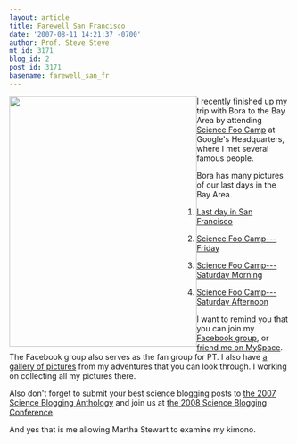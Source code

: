 ```yaml
---
layout: article
title: Farewell San Francisco
date: '2007-08-11 14:21:37 -0700'
author: Prof. Steve Steve
mt_id: 3171
blog_id: 2
post_id: 3171
basename: farewell_san_fr
---
```

<img src="http://scienceblogs.com/clock/upload/2007/08/Martha%20Stewart.jpg" alt="" width="336" height="448" style="float:left;" />

I recently finished up my trip with Bora to the Bay Area by attending [Science Foo Camp](http://en.wikipedia.org/wiki/Science_Foo_Camp) at Google's Headquarters, where I met several famous people.

Bora has many pictures of our last days in the Bay Area.

1. [Last day in San Francisco](http://scienceblogs.com/clock/2007/08/last_day_in_san_francisco.php)

2. [Science Foo Camp---Friday](http://scienceblogs.com/clock/2007/08/science_foo_camp_friday.php)

3. [Science Foo Camp--- Saturday Morning](http://scienceblogs.com/clock/2007/08/science_foo_camp_saturday_morn.php)

4. [Science Foo Camp---Saturday Afternoon](http://scienceblogs.com/clock/2007/08/science_foo_camp_saturday_afte.php)

I want to remind you that you can join my [Facebook group](http://uga.facebook.com/group.php?gid=2368100595), or [friend me on MySpace](http://www.myspace.com/profstevesteve).  The Facebook group also serves as the fan group for PT.  I also have [a gallery of pictures](http://scit.us/gallery2/v/stevesteve/) from my adventures that you can look through.  I working on collecting all my pictures there.

Also don't forget to submit your best science blogging posts to [the 2007 Science Blogging Anthology](http://openlab.wufoo.com/forms/submission-form/) and join us at [the 2008 Science Blogging Conference](http://wiki.scienceblogging.com/scienceblogging/).

And yes that is me allowing Martha Stewart to examine my kimono.
